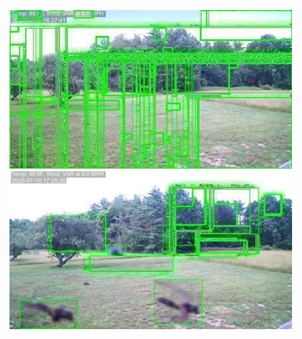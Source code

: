 ![20200710-162629-165634](in/20200710/20200710-162629-165634_0_.jpg)
![20200710-165639-172644](in/20200710/20200710-165639-172644_0_.jpg)
